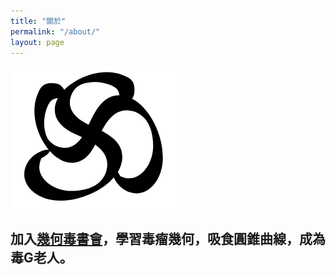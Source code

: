 ```yaml
---
title: "關於"
permalink: "/about/"
layout: page
---
```

![image](/STensor.PNG)
## 加入[幾何毒書會]，學習毒瘤幾何，吸食圓錐曲線，成為毒G老人。
[幾何毒書會]:https://www.facebook.com/groups/422193575027491/
